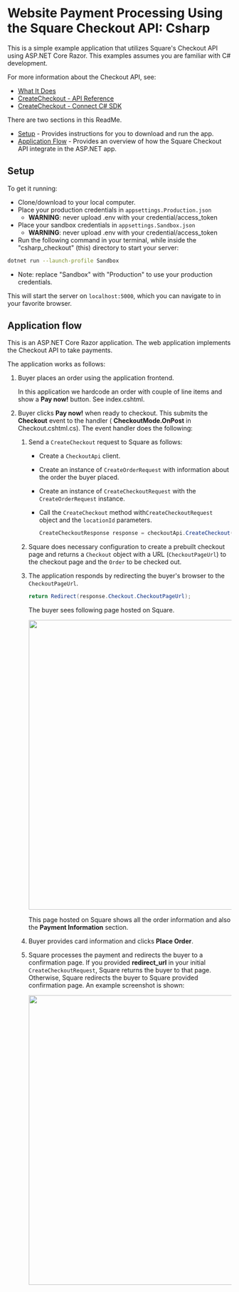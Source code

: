 ﻿# Website Payment Processing Using the Square Checkout API: Csharp

This is a simple example application that utilizes Square's Checkout API using ASP.NET Core Razor. This examples assumes you are familiar with C# development.

For more information about the Checkout API, see:

* [What It Does](https://developer.squareup.com/docs/checkout-api/what-it-does)
* [CreateCheckout - API Reference](https://developer.squareup.com/docs/api/connect/v2#endpoint-checkout-createcheckout)
* [CreateCheckout - Connect C# SDK](https://github.com/square/connect-csharp-sdk/blob/master/docs/CheckoutApi.md)

There are two sections in this ReadMe.

* [Setup](#setup) - Provides instructions for you to download and run the app.
* [Application Flow](#application-flow) - Provides an overview of how the Square Checkout API integrate in the ASP.NET app.

## Setup

To get it running:

* Clone/download to your local computer.
* Place your production credentials in `appsettings.Production.json`
  * **WARNING**: never upload .env with your credential/access_token
* Place your sandbox credentials in `appsettings.Sandbox.json`
  * **WARNING**: never upload .env with your credential/access_token
* Run the following command in your terminal, while inside the "csharp_checkout" (this) directory to start your server:

``` bash
dotnet run --launch-profile Sandbox
```

* Note: replace "Sandbox" with "Production" to use your production credentials.

This will start the server on `localhost:5000`, which you can navigate to in your favorite browser.

## Application flow

This is an ASP.NET Core Razor application. The web application implements the Checkout API to take payments.

The application works as follows:

1. Buyer places an order using the application frontend.

   In this application we hardcode an order with couple of line items and show a **Pay now!** button. See index.cshtml.

2. Buyer clicks **Pay now!** when ready to checkout. This submits the  **Checkout** event to the handler ( **CheckoutMode.OnPost** in Checkout.cshtml.cs). The event handler does the following:

    1. Send a `CreateCheckout` request to Square as follows:
        * Create a `CheckoutApi` client.
        * Create an instance of `CreateOrderRequest` with information about the order the buyer placed.
        * Create an instance of `CreateCheckoutRequest` with the `CreateOrderRequest` instance.
        * Call the `CreateCheckout` method with`CreateCheckoutRequest` object and the `locationId` parameters.

          ```csharp
          CreateCheckoutResponse response = checkoutApi.CreateCheckout(locationId, createCheckoutRequest);
          ```

    1. Square does necessary configuration to create a prebuilt checkout page and
    returns a `Checkout` object with a URL (`CheckoutPageUrl`) to the checkout page and the `Order` to be checked out.

    1. The application responds by redirecting the buyer's browser to the `CheckoutPageUrl`.

        ```csharp
        return Redirect(response.Checkout.CheckoutPageUrl);
        ```

        The buyer sees following page hosted on Square.

        <img src="./checkout.png" width="650"/>

        This page hosted on Square shows all the order information  and also the **Payment Information** section.

    1. Buyer provides card information and clicks **Place Order**.

    1. Square processes the payment and redirects the buyer to a confirmation  page. If you provided **redirect_url** in your initial `CreateCheckoutRequest`, Square returns the buyer to that page. Otherwise, Square redirects the buyer to Square provided confirmation page. An example screenshot is shown:

        <img src="./confirmation.png" width="650"/>
